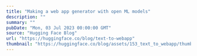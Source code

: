 ```yaml
---
title: "Making a web app generator with open ML models"
description: ""
summary: ""
pubDate: "Mon, 03 Jul 2023 00:00:00 GMT"
source: "Hugging Face Blog"
url: "https://huggingface.co/blog/text-to-webapp"
thumbnail: "https://huggingface.co/blog/assets/153_text_to_webapp/thumbnail.jpg"
---
```


